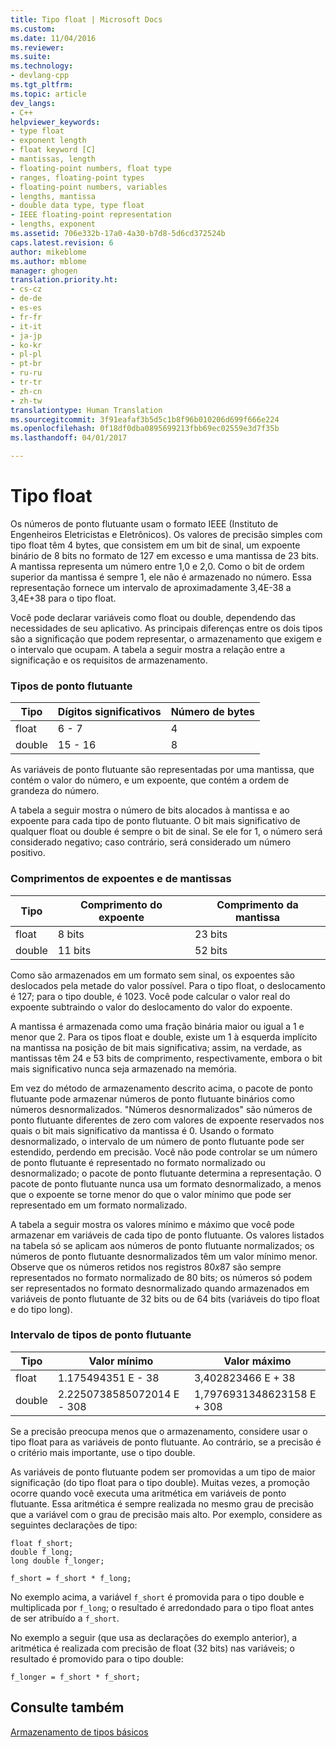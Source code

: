 ```yaml
---
title: Tipo float | Microsoft Docs
ms.custom: 
ms.date: 11/04/2016
ms.reviewer: 
ms.suite: 
ms.technology:
- devlang-cpp
ms.tgt_pltfrm: 
ms.topic: article
dev_langs:
- C++
helpviewer_keywords:
- type float
- exponent length
- float keyword [C]
- mantissas, length
- floating-point numbers, float type
- ranges, floating-point types
- floating-point numbers, variables
- lengths, mantissa
- double data type, type float
- IEEE floating-point representation
- lengths, exponent
ms.assetid: 706e332b-17a0-4a30-b7d8-5d6cd372524b
caps.latest.revision: 6
author: mikeblome
ms.author: mblome
manager: ghogen
translation.priority.ht:
- cs-cz
- de-de
- es-es
- fr-fr
- it-it
- ja-jp
- ko-kr
- pl-pl
- pt-br
- ru-ru
- tr-tr
- zh-cn
- zh-tw
translationtype: Human Translation
ms.sourcegitcommit: 3f91eafaf3b5d5c1b8f96b010206d699f666e224
ms.openlocfilehash: 0f18df0dba0895699213fbb69ec02559e3d7f35b
ms.lasthandoff: 04/01/2017

---
```

# <a name="type-float"></a>Tipo float
Os números de ponto flutuante usam o formato IEEE (Instituto de Engenheiros Eletricistas e Eletrônicos). Os valores de precisão simples com tipo float têm 4 bytes, que consistem em um bit de sinal, um expoente binário de 8 bits no formato de 127 em excesso e uma mantissa de 23 bits. A mantissa representa um número entre 1,0 e 2,0. Como o bit de ordem superior da mantissa é sempre 1, ele não é armazenado no número. Essa representação fornece um intervalo de aproximadamente 3,4E-38 a 3,4E+38 para o tipo float.  
  
 Você pode declarar variáveis como float ou double, dependendo das necessidades de seu aplicativo. As principais diferenças entre os dois tipos são a significação que podem representar, o armazenamento que exigem e o intervalo que ocupam. A tabela a seguir mostra a relação entre a significação e os requisitos de armazenamento.  
  
### <a name="floating-point-types"></a>Tipos de ponto flutuante  
  
|Tipo|Dígitos significativos|Número de bytes|  
|----------|------------------------|---------------------|  
|float|6 - 7|4|  
|double|15 - 16|8|  
  
 As variáveis de ponto flutuante são representadas por uma mantissa, que contém o valor do número, e um expoente, que contém a ordem de grandeza do número.  
  
 A tabela a seguir mostra o número de bits alocados à mantissa e ao expoente para cada tipo de ponto flutuante. O bit mais significativo de qualquer float ou double é sempre o bit de sinal. Se ele for 1, o número será considerado negativo; caso contrário, será considerado um número positivo.  
  
### <a name="lengths-of-exponents-and-mantissas"></a>Comprimentos de expoentes e de mantissas  
  
|Tipo|Comprimento do expoente|Comprimento da mantissa|  
|----------|---------------------|---------------------|  
|float|8 bits|23 bits|  
|double|11 bits|52 bits|  
  
 Como são armazenados em um formato sem sinal, os expoentes são deslocados pela metade do valor possível. Para o tipo float, o deslocamento é 127; para o tipo double, é 1023. Você pode calcular o valor real do expoente subtraindo o valor do deslocamento do valor do expoente.  
  
 A mantissa é armazenada como uma fração binária maior ou igual a 1 e menor que 2. Para os tipos float e double, existe um 1 à esquerda implícito na mantissa na posição de bit mais significativa; assim, na verdade, as mantissas têm 24 e 53 bits de comprimento, respectivamente, embora o bit mais significativo nunca seja armazenado na memória.  
  
 Em vez do método de armazenamento descrito acima, o pacote de ponto flutuante pode armazenar números de ponto flutuante binários como números desnormalizados. "Números desnormalizados" são números de ponto flutuante diferentes de zero com valores de expoente reservados nos quais o bit mais significativo da mantissa é 0. Usando o formato desnormalizado, o intervalo de um número de ponto flutuante pode ser estendido, perdendo em precisão. Você não pode controlar se um número de ponto flutuante é representado no formato normalizado ou desnormalizado; o pacote de ponto flutuante determina a representação. O pacote de ponto flutuante nunca usa um formato desnormalizado, a menos que o expoente se torne menor do que o valor mínimo que pode ser representado em um formato normalizado.  
  
 A tabela a seguir mostra os valores mínimo e máximo que você pode armazenar em variáveis de cada tipo de ponto flutuante. Os valores listados na tabela só se aplicam aos números de ponto flutuante normalizados; os números de ponto flutuante desnormalizados têm um valor mínimo menor. Observe que os números retidos nos registros 80*x*87 são sempre representados no formato normalizado de 80 bits; os números só podem ser representados no formato desnormalizado quando armazenados em variáveis de ponto flutuante de 32 bits ou de 64 bits (variáveis do tipo float e do tipo long).  
  
### <a name="range-of-floating-point-types"></a>Intervalo de tipos de ponto flutuante  
  
|Tipo|Valor mínimo|Valor máximo|  
|----------|-------------------|-------------------|  
|float|1.175494351 E - 38|3,402823466 E + 38|  
|double|2.2250738585072014 E - 308|1,7976931348623158 E + 308|  
  
 Se a precisão preocupa menos que o armazenamento, considere usar o tipo float para as variáveis de ponto flutuante. Ao contrário, se a precisão é o critério mais importante, use o tipo double.  
  
 As variáveis de ponto flutuante podem ser promovidas a um tipo de maior significação (do tipo float para o tipo double). Muitas vezes, a promoção ocorre quando você executa uma aritmética em variáveis de ponto flutuante. Essa aritmética é sempre realizada no mesmo grau de precisão que a variável com o grau de precisão mais alto. Por exemplo, considere as seguintes declarações de tipo:  
  
```  
float f_short;  
double f_long;  
long double f_longer;  
  
f_short = f_short * f_long;  
```  
  
 No exemplo acima, a variável `f_short` é promovida para o tipo double e multiplicada por `f_long`; o resultado é arredondado para o tipo float antes de ser atribuído a `f_short`.  
  
 No exemplo a seguir (que usa as declarações do exemplo anterior), a aritmética é realizada com precisão de float (32 bits) nas variáveis; o resultado é promovido para o tipo double:  
  
```  
f_longer = f_short * f_short;  
```  
  
## <a name="see-also"></a>Consulte também  
 [Armazenamento de tipos básicos](../c-language/storage-of-basic-types.md)
